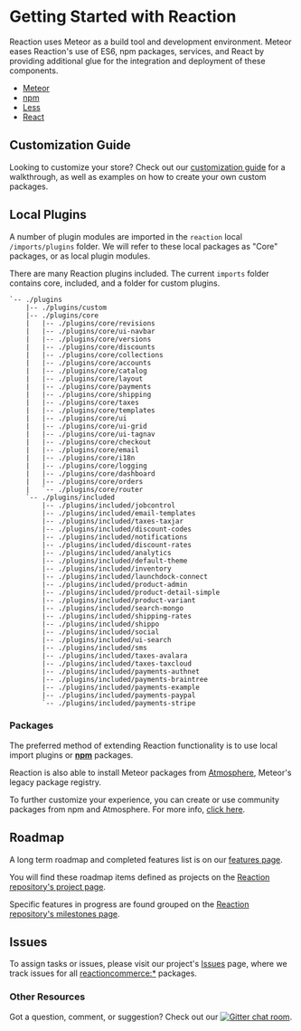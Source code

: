 # Getting Started with Reaction

Reaction uses Meteor as a build tool and development environment. Meteor eases Reaction's use of ES6, npm packages, services, and React by providing additional glue for the integration and deployment of these components.

-   [Meteor](https://www.meteor.com/developers)
-   [npm](https://docs.npmjs.com/how-npm-works/packages)
-   [Less](http://guide.meteor.com/build-tool.html#less)
-   [React](https://facebook.github.io/react/tutorial/tutorial.html)

## Customization Guide

Looking to customize your store? Check out our [customization guide](/developer/tutorial/customization.md) for a walkthrough, as well as examples on how to create your own custom packages.

## Local Plugins

A number of plugin modules are imported in the `reaction` local `/imports/plugins` folder. We will refer to these local packages as "Core" packages, or as local plugin modules.

There are many Reaction plugins included. The current `imports` folder contains core, included, and a folder for custom plugins.

    `-- ./plugins
        |-- ./plugins/custom
        |-- ./plugins/core
        |   |-- ./plugins/core/revisions
        |   |-- ./plugins/core/ui-navbar
        |   |-- ./plugins/core/versions
        |   |-- ./plugins/core/discounts
        |   |-- ./plugins/core/collections
        |   |-- ./plugins/core/accounts
        |   |-- ./plugins/core/catalog
        |   |-- ./plugins/core/layout
        |   |-- ./plugins/core/payments
        |   |-- ./plugins/core/shipping
        |   |-- ./plugins/core/taxes
        |   |-- ./plugins/core/templates
        |   |-- ./plugins/core/ui
        |   |-- ./plugins/core/ui-grid
        |   |-- ./plugins/core/ui-tagnav
        |   |-- ./plugins/core/checkout
        |   |-- ./plugins/core/email
        |   |-- ./plugins/core/i18n
        |   |-- ./plugins/core/logging
        |   |-- ./plugins/core/dashboard
        |   |-- ./plugins/core/orders
        |   `-- ./plugins/core/router
        `-- ./plugins/included
            |-- ./plugins/included/jobcontrol
            |-- ./plugins/included/email-templates
            |-- ./plugins/included/taxes-taxjar
            |-- ./plugins/included/discount-codes
            |-- ./plugins/included/notifications
            |-- ./plugins/included/discount-rates
            |-- ./plugins/included/analytics
            |-- ./plugins/included/default-theme
            |-- ./plugins/included/inventory
            |-- ./plugins/included/launchdock-connect
            |-- ./plugins/included/product-admin
            |-- ./plugins/included/product-detail-simple
            |-- ./plugins/included/product-variant
            |-- ./plugins/included/search-mongo
            |-- ./plugins/included/shipping-rates
            |-- ./plugins/included/shippo
            |-- ./plugins/included/social
            |-- ./plugins/included/ui-search
            |-- ./plugins/included/sms
            |-- ./plugins/included/taxes-avalara
            |-- ./plugins/included/taxes-taxcloud
            |-- ./plugins/included/payments-authnet
            |-- ./plugins/included/payments-braintree
            |-- ./plugins/included/payments-example
            |-- ./plugins/included/payments-paypal
            `-- ./plugins/included/payments-stripe

### Packages

The preferred method of extending Reaction functionality is to use local import plugins or [**npm**](https://www.npmjs.com/) packages.

Reaction is also able to install Meteor packages from [Atmosphere](https://atmospherejs.com/), Meteor's legacy package registry.

To further customize your experience, you can create or use community packages from npm and Atmosphere. For more info, [click here](https://guide.meteor.com/atmosphere-vs-npm.html).

## Roadmap

A long term roadmap and completed features list is on our [features page](https://reactioncommerce.com/features).

You will find these roadmap items defined as projects on the [Reaction repository's project page](https://github.com/reactioncommerce/reaction/projects).

Specific features in progress are found grouped on the [Reaction repository's milestones page](https://github.com/reactioncommerce/reaction/milestones).

## Issues

To assign tasks or issues, please visit our project's [Issues](https://github.com/reactioncommerce/reaction/issues?state=open) page, where we track issues for all [reactioncommerce:\*](https://github.com/reactioncommerce/) packages.

### Other Resources

Got a question, comment, or suggestion? Check out our [![Gitter chat room](https://badges.gitter.im/JoinChat.svg)](https://gitter.im/reactioncommerce/reaction?utm_source=badge&utm_medium=badge&utm_campaign=pr-badge&utm_content=badge).
